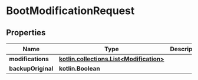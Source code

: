 
# BootModificationRequest

## Properties
| Name | Type | Description | Notes |
| ------------ | ------------- | ------------- | ------------- |
| **modifications** | [**kotlin.collections.List&lt;Modification&gt;**](Modification.md) |  |  |
| **backupOriginal** | **kotlin.Boolean** |  |  [optional] |



